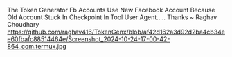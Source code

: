 The Token Generator Fb Accounts 
Use New Facebook Account Because Old Account Stuck In Checkpoint In Tool User Agent.....
Thanks 
~ Raghav Choudhary 
https://github.com/raghav416/TokenGenx/blob/af42d162a3d92d2ba4cb34ee60fbafc88514464e/Screenshot_2024-10-24-17-00-42-864_com.termux.jpg
